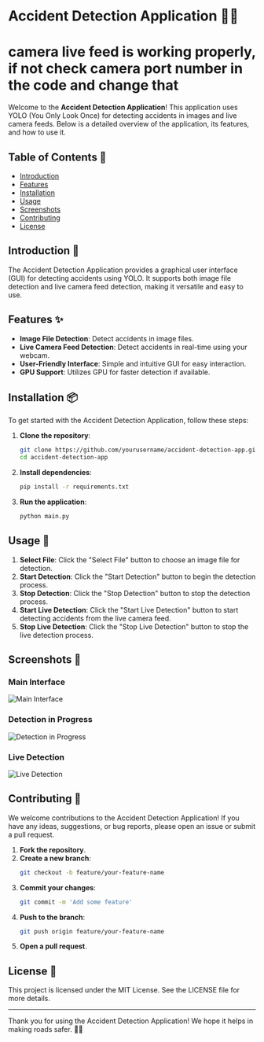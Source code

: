 # Accident Detection Application 🚗💥

# camera live feed is working properly, if not check camera port number in the code and change that 

Welcome to the **Accident Detection Application**! This application uses YOLO (You Only Look Once) for detecting accidents in images and live camera feeds. Below is a detailed overview of the application, its features, and how to use it.

## Table of Contents 📑
- [Introduction](#introduction)
- [Features](#features)
- [Installation](#installation)
- [Usage](#usage)
- [Screenshots](#screenshots)
- [Contributing](#contributing)
- [License](#license)

## Introduction 📝

The Accident Detection Application provides a graphical user interface (GUI) for detecting accidents using YOLO. It supports both image file detection and live camera feed detection, making it versatile and easy to use.

## Features ✨

- **Image File Detection**: Detect accidents in image files.
- **Live Camera Feed Detection**: Detect accidents in real-time using your webcam.
- **User-Friendly Interface**: Simple and intuitive GUI for easy interaction.
- **GPU Support**: Utilizes GPU for faster detection if available.

## Installation 📦

To get started with the Accident Detection Application, follow these steps:

1. **Clone the repository**:
    ```sh
    git clone https://github.com/yourusername/accident-detection-app.git
    cd accident-detection-app
    ```

2. **Install dependencies**:
    ```sh
    pip install -r requirements.txt
    ```

3. **Run the application**:
    ```sh
    python main.py
    ```

## Usage 🚀

1. **Select File**: Click the "Select File" button to choose an image file for detection.
2. **Start Detection**: Click the "Start Detection" button to begin the detection process.
3. **Stop Detection**: Click the "Stop Detection" button to stop the detection process.
4. **Start Live Detection**: Click the "Start Live Detection" button to start detecting accidents from the live camera feed.
5. **Stop Live Detection**: Click the "Stop Live Detection" button to stop the live detection process.

## Screenshots 📸

### Main Interface
![Main Interface](assets/main_interface.png)

### Detection in Progress
![Detection in Progress](assets/detection_in_progress.png)

### Live Detection
![Live Detection](assets/live_detection.png)

## Contributing 🤝

We welcome contributions to the Accident Detection Application! If you have any ideas, suggestions, or bug reports, please open an issue or submit a pull request.

1. **Fork the repository**.
2. **Create a new branch**:
    ```sh
    git checkout -b feature/your-feature-name
    ```
3. **Commit your changes**:
    ```sh
    git commit -m 'Add some feature'
    ```
4. **Push to the branch**:
    ```sh
    git push origin feature/your-feature-name
    ```
5. **Open a pull request**.

## License 📄

This project is licensed under the MIT License. See the LICENSE file for more details.

---

Thank you for using the Accident Detection Application! We hope it helps in making roads safer. 🚗💥
